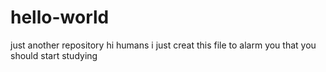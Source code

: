 # hello-world
just another repository
hi humans
i just creat this file to alarm you that you should start studying
